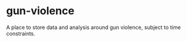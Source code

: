 # gun-violence
A place to store data and analysis around gun violence, subject to time constraints.
